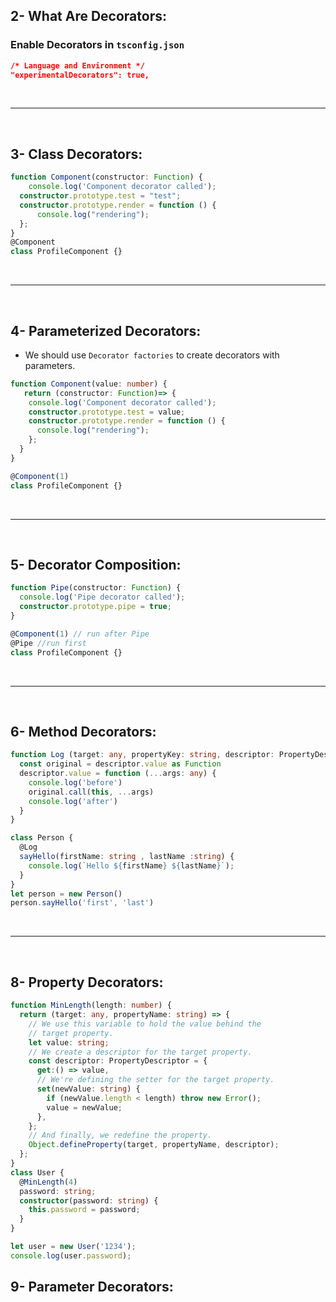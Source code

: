 ## 2- What Are Decorators:
### Enable Decorators in `tsconfig.json`
```json
/* Language and Environment */
"experimentalDecorators": true, 
```

<br><hr/><br>

## 3- Class Decorators:
```ts
function Component(constructor: Function) {
    console.log('Component decorator called');
  constructor.prototype.test = "test";
  constructor.prototype.render = function () {
      console.log("rendering");
  };
}
@Component
class ProfileComponent {}
```

<br><hr/><br>

## 4- Parameterized Decorators:
- We should use `Decorator factories` to create decorators with parameters.
```ts
function Component(value: number) { 
   return (constructor: Function)=> {
    console.log('Component decorator called');
    constructor.prototype.test = value;
    constructor.prototype.render = function () {
      console.log("rendering");
    };
  }
}

@Component(1)
class ProfileComponent {}
```

<br><hr/><br>

## 5- Decorator Composition:
```ts
function Pipe(constructor: Function) { 
  console.log('Pipe decorator called');
  constructor.prototype.pipe = true;
}

@Component(1) // run after Pipe
@Pipe //run first
class ProfileComponent {}
```

<br><hr/><br>

## 6- Method Decorators:
```ts
function Log (target: any, propertyKey: string, descriptor: PropertyDescriptor) {
  const original = descriptor.value as Function
  descriptor.value = function (...args: any) {
    console.log('before')
    original.call(this, ...args)
    console.log('after')
  }
}

class Person {
  @Log
  sayHello(firstName: string , lastName :string) {
    console.log(`Hello ${firstName} ${lastName}`);
  }
}
let person = new Person()
person.sayHello('first', 'last')
```

<br><hr/><br>

## 8- Property Decorators:
```ts
function MinLength(length: number) {
  return (target: any, propertyName: string) => {
    // We use this variable to hold the value behind the
    // target property.
    let value: string;
    // We create a descriptor for the target property.
    const descriptor: PropertyDescriptor = {
      get:() => value,
      // We're defining the setter for the target property.
      set(newValue: string) {
        if (newValue.length < length) throw new Error();
        value = newValue;
      },
    };
    // And finally, we redefine the property.
    Object.defineProperty(target, propertyName, descriptor);
  };
}
class User {
  @MinLength(4)
  password: string;
  constructor(password: string) {
    this.password = password;
  }
}

let user = new User('1234');
console.log(user.password);
```

## 9- Parameter Decorators: